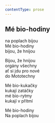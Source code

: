 ```yaml
---
contentType: prose
---
```


<section>

## Mé bio-hodiny

na poplach bijou  
Mé bio-hodiny  
bijou, že hnijou

Bijou, že hnijou  
orgány všechny  
ať si jdu pro nové  
do Mototechny

Mé bio-kukačky  
kukají zatáčky  
mé bio-rytmy  
kukají v přítmí

Mé bio-hodiny  
Na poplach bijou

</section>
